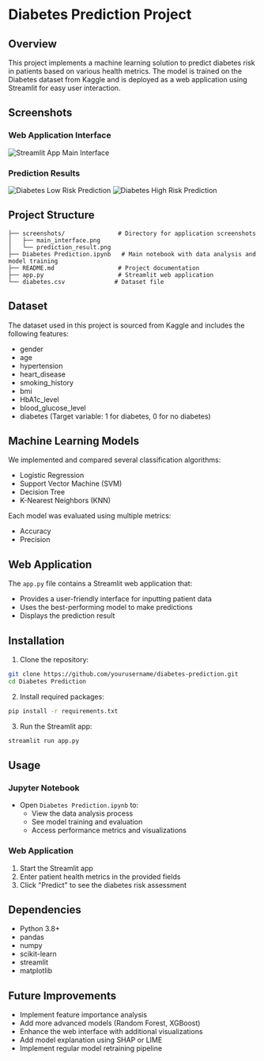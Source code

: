 # Diabetes Prediction Project

## Overview
This project implements a machine learning solution to predict diabetes risk in patients based on various health metrics. The model is trained on the Diabetes dataset from Kaggle and is deployed as a web application using Streamlit for easy user interaction.

## Screenshots

### Web Application Interface
![Streamlit App Main Interface](/screenshots/main_interface.png)

### Prediction Results
![Diabetes Low Risk Prediction](/screenshots/prediction_result1.png)
![Diabetes High Risk Prediction](/screenshots/prediction_result2.png)

## Project Structure
```
├── screenshots/               # Directory for application screenshots
│   ├── main_interface.png
│   └── prediction_result.png
├── Diabetes Prediction.ipynb   # Main notebook with data analysis and model training
├── README.md                  # Project documentation
├── app.py                     # Streamlit web application
└── diabetes.csv              # Dataset file
```

## Dataset
The dataset used in this project is sourced from Kaggle and includes the following features:
- gender
- age
- hypertension
- heart_disease
- smoking_history
- bmi
- HbA1c_level
- blood_glucose_level
- diabetes (Target variable: 1 for diabetes, 0 for no diabetes)

## Machine Learning Models
We implemented and compared several classification algorithms:
- Logistic Regression
- Support Vector Machine (SVM)
- Decision Tree
- K-Nearest Neighbors (KNN)

Each model was evaluated using multiple metrics:
- Accuracy
- Precision

## Web Application
The `app.py` file contains a Streamlit web application that:
- Provides a user-friendly interface for inputting patient data
- Uses the best-performing model to make predictions
- Displays the prediction result

## Installation

1. Clone the repository:
```bash
git clone https://github.com/yourusername/diabetes-prediction.git
cd Diabetes Prediction
```

2. Install required packages:
```bash
pip install -r requirements.txt
```

3. Run the Streamlit app:
```bash
streamlit run app.py
```

## Usage

### Jupyter Notebook
- Open `Diabetes Prediction.ipynb` to:
  - View the data analysis process
  - See model training and evaluation
  - Access performance metrics and visualizations

### Web Application
1. Start the Streamlit app
2. Enter patient health metrics in the provided fields
3. Click "Predict" to see the diabetes risk assessment

## Dependencies
- Python 3.8+
- pandas
- numpy
- scikit-learn
- streamlit
- matplotlib

## Future Improvements
- Implement feature importance analysis
- Add more advanced models (Random Forest, XGBoost)
- Enhance the web interface with additional visualizations
- Add model explanation using SHAP or LIME
- Implement regular model retraining pipeline
